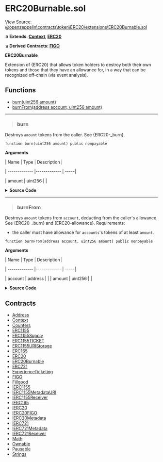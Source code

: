 # ERC20Burnable.sol

View Source: [@openzeppelin\contracts\token\ERC20\extensions\ERC20Burnable.sol](..\..\..\@openzeppelin\contracts\token\ERC20\extensions\ERC20Burnable.sol)

**↗ Extends: [Context](Context.md), [ERC20](ERC20.md)**

**↘ Derived Contracts: [FIGO](FIGO.md)**

**ERC20Burnable**

Extension of {ERC20} that allows token holders to destroy both their own
 tokens and those that they have an allowance for, in a way that can be
 recognized off-chain (via event analysis).

## Functions

- [burn(uint256 amount)](#burn)
- [burnFrom(address account, uint256 amount)](#burnfrom)

---    

> ### burn

Destroys `amount` tokens from the caller.
 See {ERC20-_burn}.

```solidity
function burn(uint256 amount) public nonpayable
```

**Arguments**

| Name        | Type           | Description  |

| ------------- |------------- | -----|

| amount | uint256 |  | 

<details>
	<summary><strong>Source Code</strong></summary>

```javascript
function burn(uint256 amount) public virtual {
        _burn(_msgSender(), amount);
    }
```
</details>

---    

> ### burnFrom

Destroys `amount` tokens from `account`, deducting from the caller's
 allowance.
 See {ERC20-_burn} and {ERC20-allowance}.
 Requirements:
 - the caller must have allowance for ``accounts``'s tokens of at least
 `amount`.

```solidity
function burnFrom(address account, uint256 amount) public nonpayable
```

**Arguments**

| Name        | Type           | Description  |

| ------------- |------------- | -----|

| account | address |  | 
| amount | uint256 |  | 

<details>
	<summary><strong>Source Code</strong></summary>

```javascript
function burnFrom(address account, uint256 amount) public virtual {
        _spendAllowance(account, _msgSender(), amount);
        _burn(account, amount);
    }
```
</details>

## Contracts

* [Address](Address.md)
* [Context](Context.md)
* [Counters](Counters.md)
* [ERC1155](ERC1155.md)
* [ERC1155Supply](ERC1155Supply.md)
* [ERC1155TICKET](ERC1155TICKET.md)
* [ERC1155URIStorage](ERC1155URIStorage.md)
* [ERC165](ERC165.md)
* [ERC20](ERC20.md)
* [ERC20Burnable](ERC20Burnable.md)
* [ERC721](ERC721.md)
* [ExperienceTicketing](ExperienceTicketing.md)
* [FIGO](FIGO.md)
* [Fillgood](Fillgood.md)
* [IERC1155](IERC1155.md)
* [IERC1155MetadataURI](IERC1155MetadataURI.md)
* [IERC1155Receiver](IERC1155Receiver.md)
* [IERC165](IERC165.md)
* [IERC20](IERC20.md)
* [IERC20FIGO](IERC20FIGO.md)
* [IERC20Metadata](IERC20Metadata.md)
* [IERC721](IERC721.md)
* [IERC721Metadata](IERC721Metadata.md)
* [IERC721Receiver](IERC721Receiver.md)
* [Math](Math.md)
* [Ownable](Ownable.md)
* [Pausable](Pausable.md)
* [Strings](Strings.md)

